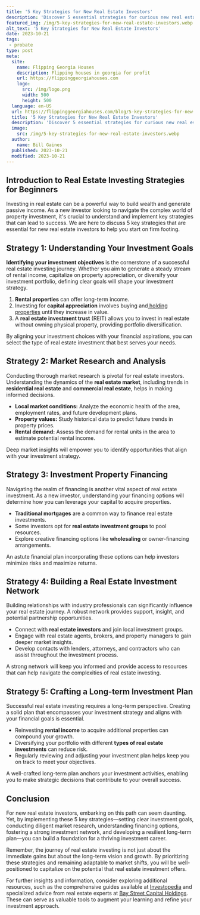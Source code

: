 ```yaml
---
title: '5 Key Strategies for New Real Estate Investors'
description: 'Discover 5 essential strategies for curious new real estate investors to succeed. Learn how to maximize profits and navigate the market effectively.'
featured_img: /img/5-key-strategies-for-new-real-estate-investors.webp
alt_text: '5 Key Strategies for New Real Estate Investors'
date: 2023-10-21
tags:
 - probate
type: post
meta:
  site:
    name: Flipping Georgia Houses
    description: Flipping houses in georgia for profit
    url: https://flippinggeorgiahouses.com
    logo:
      src: /img/logo.png
      width: 500
      height: 500
  language: en-US
  url: https://flippinggeorgiahouses.com/blog/5-key-strategies-for-new-real-estate-investors
  title: '5 Key Strategies for New Real Estate Investors'
  description: 'Discover 5 essential strategies for curious new real estate investors to succeed. Learn how to maximize profits and navigate the market effectively.'
  image:
    src: /img/5-key-strategies-for-new-real-estate-investors.webp
  author:
    name: Bill Gaines
  published: 2023-10-21
  modified: 2023-10-21
---
```



## Introduction to Real Estate Investing Strategies for Beginners

Investing in real estate can be a powerful way to build wealth and generate passive income. As a new investor looking to navigate the complex world of property investment, it's crucial to understand and implement key strategies that can lead to success. We are here to discuss 5 key strategies that are essential for new real estate investors to help you start on firm footing.

## Strategy 1: Understanding Your Investment Goals

**Identifying your investment objectives** is the cornerstone of a successful real estate investing journey. Whether you aim to generate a steady stream of rental income, capitalize on property appreciation, or diversify your investment portfolio, defining clear goals will shape your investment strategy.

1. **Rental properties** can offer long-term income.
2. Investing for **capital appreciation** involves buying and[  holding   properties](https://flippinggeorgiahouses.com/blog/risk-management-in-real-estate-essential-strategies) until they increase in value.
3. A **real estate investment trust** (REIT) allows you to invest in real estate without owning physical property, providing portfolio diversification.

By aligning your investment choices with your financial aspirations, you can select the type of real estate investment that best serves your needs.

## Strategy 2: Market Research and Analysis

Conducting thorough market research is pivotal for real estate investors. Understanding the dynamics of the **real estate market**, including trends in **residential real estate** and **commercial real estate**, helps in making informed decisions.
  - **Local market conditions:** Analyze the economic health of the area, employment rates, and future development plans.
  - **Property values:** Study historical data to predict future trends in property prices.
  - **Rental demand:** Assess the demand for rental units in the area to estimate potential rental income.

Deep market insights will empower you to identify opportunities that align with your investment strategy.

## Strategy 3: Investment Property Financing

Navigating the realm of financing is another vital aspect of real estate investment. As a new investor, understanding your financing options will determine how you can leverage your capital to acquire properties.
  - **Traditional mortgages** are a common way to finance real estate investments.
  - Some investors opt for **real estate investment groups** to pool resources.
  - Explore creative financing options like **wholesaling** or owner-financing arrangements.

An astute financial plan incorporating these options can help investors minimize risks and maximize returns.

## Strategy 4: Building a Real Estate Investment Network

Building relationships with industry professionals can significantly influence your real estate journey. A robust network provides support, insight, and potential partnership opportunities.
  - Connect with **real estate investors** and join local investment groups.
  - Engage with real estate agents, brokers, and property managers to gain deeper market insights.
  - Develop contacts with lenders, attorneys, and contractors who can assist throughout the investment process.

A strong network will keep you informed and provide access to resources that can help navigate the complexities of real estate investing.

## Strategy 5: Crafting a Long-term Investment Plan

Successful real estate investing requires a long-term perspective. Creating a solid plan that encompasses your investment strategy and aligns with your financial goals is essential.
  - Reinvesting **rental income** to acquire additional properties can compound your growth.
  - Diversifying your portfolio with different **types of real estate investments** can reduce risk.
  - Regularly reviewing and adjusting your investment plan helps keep you on track to meet your objectives.

A well-crafted long-term plan anchors your investment activities, enabling you to make strategic decisions that contribute to your overall success.

## Conclusion

For new real estate investors, embarking on this path can seem daunting. Yet, by implementing these 5 key strategies—setting clear investment goals, conducting diligent market research, understanding financing options, fostering a strong investment network, and developing a resilient long-term plan—you can build a foundation for a thriving investment career.

Remember, the journey of real estate investing is not just about the immediate gains but about the long-term vision and growth. By prioritizing these strategies and remaining adaptable to market shifts, you will be well-positioned to capitalize on the potential that real estate investment offers.

For further insights and information, consider exploring additional resources, such as the comprehensive guides available at [Investopedia](https://www.investopedia.com/investing/simple-ways-invest-real-estate/) and specialized advice from real estate experts at [Bay Street Capital Holdings](https://www.baystreetcapitalholdings.com/real-estate-investing-10-best-strategies-for-beginners-and-pros/). These can serve as valuable tools to augment your learning and refine your investment approach.